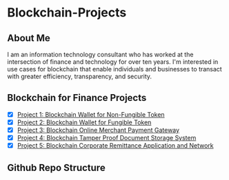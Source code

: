 # Blockchain-Projects

## About Me
I am an information technology consultant who has worked at the intersection of finance and technology for over ten years.  I'm interested in use cases for blockchain that enable individuals and businesses to transact with greater efficiency, transparency, and security.

## Blockchain for Finance Projects
- [x] [Project 1: Blockchain Wallet for Non-Fungible Token](#project-1)
- [x] [Project 2: Blockchain Wallet for Fungible Token](#project-2)
- [x] [Project 3: Blockchain Online Merchant Payment Gateway](#project-3)
- [x] [Project 4: Blockchain Tamper Proof Document Storage System](#project-4)
- [x] [Project 5: Blockchain Corporate Remittance Application and Network](#project-5)

## Github Repo Structure
